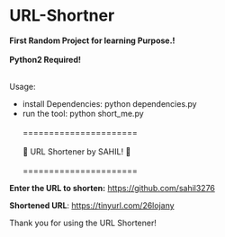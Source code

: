 # URL-Shortner 
**First Random Project for learning Purpose.!** <br><br>
**Python2 Required!**
<br> <br>

Usage: 
* install Dependencies: python dependencies.py
* run the tool: python short_me.py <br><br>
====================== <br><br>
🚀  URL Shortener by SAHIL! 🚀 <br><br>
======================

**Enter the URL to shorten:** https://github.com/sahil3276

**Shortened URL**: https://tinyurl.com/26lojany

Thank you for using the URL Shortener!

